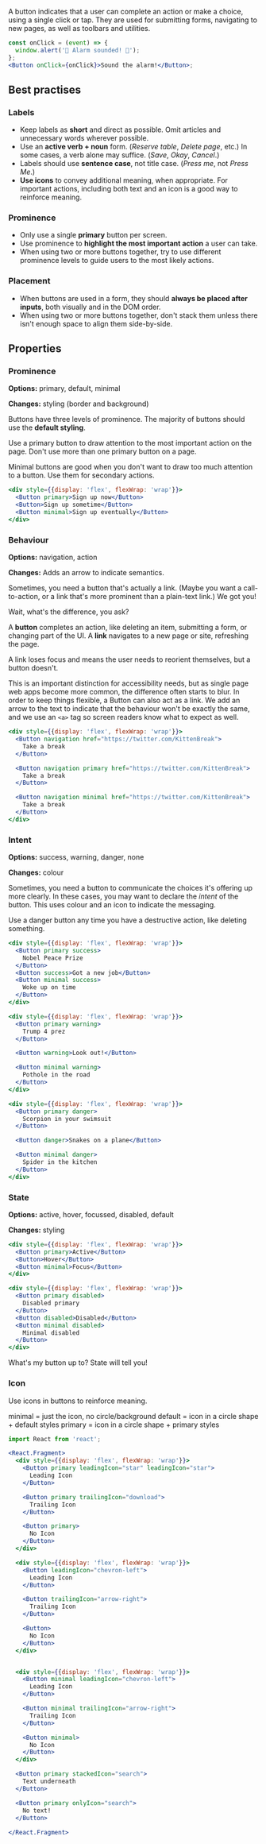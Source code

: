 A button indicates that a user can complete an action or make a choice, using a single click or tap. They are used for submitting forms, navigating to new pages, as well as toolbars and utilities.

```jsx
const onClick = (event) => {
  window.alert('🚨 Alarm sounded! 🚨');
};
<Button onClick={onClick}>Sound the alarm!</Button>;
```

## Best practises

### Labels

- Keep labels as **short** and direct as possible. Omit articles and unnecessary words wherever possible.
- Use an **active verb + noun** form. (_Reserve table_, _Delete page_, etc.) In some cases, a verb alone may suffice. (_Save_, _Okay_, _Cancel_.)
- Labels should use **sentence case**, not title case. (_Press me_, not _Press Me_.)
- **Use icons** to convey additional meaning, when appropriate. For important actions, including both text and an icon is a good way to reinforce meaning.

### Prominence

- Only use a single **primary** button per screen.
- Use prominence to **highlight the most important action** a user can take.
- When using two or more buttons together, try to use different prominence levels to guide users to the most likely actions.

### Placement

- When buttons are used in a form, they should **always be placed after inputs**, both visually and in the DOM order.
- When using two or more buttons together, don't stack them unless there isn't enough space to align them side-by-side.

## Properties

### Prominence

**Options:** primary, default, minimal

**Changes:** styling (border and background)

Buttons have three levels of prominence. The majority of buttons should use the **default styling**.

Use a primary button to draw attention to the most important action on the page. Don't use more than one primary button on a page.

Minimal buttons are good when you don't want to draw too much attention to a button. Use them for secondary actions.

```jsx
<div style={{display: 'flex', flexWrap: 'wrap'}}>
  <Button primary>Sign up now</Button>
  <Button>Sign up sometime</Button>
  <Button minimal>Sign up eventually</Button>
</div>
```

### Behaviour

**Options:** navigation, action

**Changes:** Adds an arrow to indicate semantics.

Sometimes, you need a button that's actually a link. (Maybe you want a call-to-action, or a link that's more prominent than a plain-text link.) We got you!

Wait, what's the difference, you ask?

A **button** completes an action, like deleting an item, submitting a form, or changing part of the UI. A **link** navigates to a new page or site, refreshing the page.

A link loses focus and means the user needs to reorient themselves, but a button doesn't.

This is an important distinction for accessibility needs, but as single page web apps become more common, the difference often starts to blur. In order to keep things flexible, a Button can also act as a link. We add an arrow to the text to indicate that the behaviour won't be exactly the same, and we use an `<a>` tag so screen readers know what to expect as well.

```jsx
<div style={{display: 'flex', flexWrap: 'wrap'}}>
  <Button navigation href="https://twitter.com/KittenBreak">
    Take a break
  </Button>

  <Button navigation primary href="https://twitter.com/KittenBreak">
    Take a break
  </Button>

  <Button navigation minimal href="https://twitter.com/KittenBreak">
    Take a break
  </Button>
</div>
```

### Intent

**Options:** success, warning, danger, none

**Changes:** colour

Sometimes, you need a button to communicate the choices it's offering up more clearly. In these cases, you may want to declare the _intent_ of the button. This uses colour and an icon to indicate the messaging.

Use a danger button any time you have a destructive action, like deleting something.

```jsx
<div style={{display: 'flex', flexWrap: 'wrap'}}>
  <Button primary success>
    Nobel Peace Prize
  </Button>
  <Button success>Got a new job</Button>
  <Button minimal success>
    Woke up on time
  </Button>
</div>
```

```jsx
<div style={{display: 'flex', flexWrap: 'wrap'}}>
  <Button primary warning>
    Trump 4 prez
  </Button>

  <Button warning>Look out!</Button>

  <Button minimal warning>
    Pothole in the road
  </Button>
</div>
```

```jsx
<div style={{display: 'flex', flexWrap: 'wrap'}}>
  <Button primary danger>
    Scorpion in your swimsuit
  </Button>

  <Button danger>Snakes on a plane</Button>

  <Button minimal danger>
    Spider in the kitchen
  </Button>
</div>
```

### State

**Options:** active, hover, focussed, disabled, default

**Changes:** styling

```jsx
<div style={{display: 'flex', flexWrap: 'wrap'}}>
  <Button primary>Active</Button>
  <Button>Hover</Button>
  <Button minimal>Focus</Button>
</div>
```

```jsx
<div style={{display: 'flex', flexWrap: 'wrap'}}>
  <Button primary disabled>
    Disabled primary
  </Button>
  <Button disabled>Disabled</Button>
  <Button minimal disabled>
    Minimal disabled
  </Button>
</div>
```

What's my button up to? State will tell you!

### Icon

Use icons in buttons to reinforce meaning. 

minimal = just the icon, no circle/background
default = icon in a circle shape + default styles
primary = icon in a circle shape + primary styles

```jsx
import React from 'react';

<React.Fragment>
  <div style={{display: 'flex', flexWrap: 'wrap'}}>
    <Button primary leadingIcon="star" leadingIcon="star">
      Leading Icon
    </Button>

    <Button primary trailingIcon="download">
      Trailing Icon
    </Button>

    <Button primary>
      No Icon
    </Button>
  </div>

  <div style={{display: 'flex', flexWrap: 'wrap'}}>
    <Button leadingIcon="chevron-left">
      Leading Icon
    </Button>

    <Button trailingIcon="arrow-right">
      Trailing Icon
    </Button>

    <Button>
      No Icon
    </Button>
  </div>


  <div style={{display: 'flex', flexWrap: 'wrap'}}>
    <Button minimal leadingIcon="chevron-left">
      Leading Icon
    </Button>

    <Button minimal trailingIcon="arrow-right">
      Trailing Icon
    </Button>

    <Button minimal>
      No Icon
    </Button>
  </div>

  <Button primary stackedIcon="search">
    Text underneath
  </Button>

  <Button primary onlyIcon="search">
    No text!
  </Button>
  
</React.Fragment>
```
